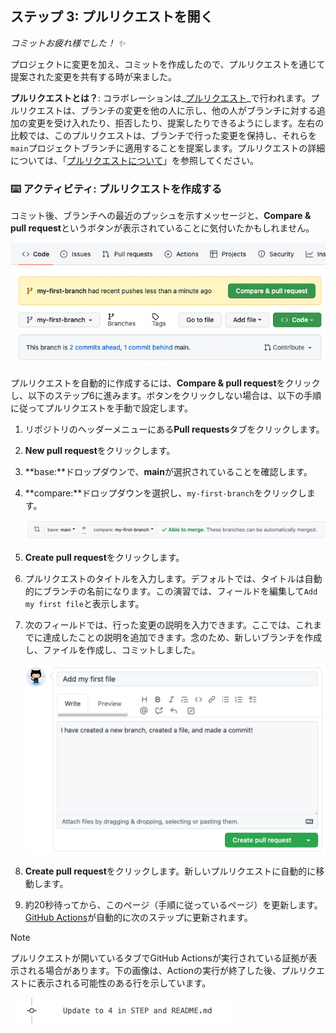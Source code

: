 <!--
  <<< Author notes: Step 3 >>>
  Just a historic note: the previous version of this step forced the learner
  to write a pull request description,
  checked that `main` was the receiving branch,
  and that the file was named correctly.
-->

## ステップ 3: プルリクエストを開く

_コミットお疲れ様でした！ :sparkles:_

プロジェクトに変更を加え、コミットを作成したので、プルリクエストを通じて提案された変更を共有する時が来ました。

**プルリクエストとは？**: コラボレーションは_[プルリクエスト](https://docs.github.com/ja/get-started/quickstart/github-glossary#pull-request)_で行われます。プルリクエストは、ブランチの変更を他の人に示し、他の人がブランチに対する追加の変更を受け入れたり、拒否したり、提案したりできるようにします。左右の比較では、このプルリクエストは、ブランチで行った変更を保持し、それらを`main`プロジェクトブランチに適用することを提案します。プルリクエストの詳細については、「[プルリクエストについて](https://docs.github.com/ja/pull-requests/collaborating-with-pull-requests/proposing-changes-to-your-work-with-pull-requests/about-pull-requests)」を参照してください。

### :keyboard: アクティビティ: プルリクエストを作成する

コミット後、ブランチへの最近のプッシュを示すメッセージと、**Compare & pull request**というボタンが表示されていることに気付いたかもしれません。

![screenshot of message and button](/images/compare-and-pull-request.png)

プルリクエストを自動的に作成するには、**Compare & pull request**をクリックし、以下のステップ6に進みます。ボタンをクリックしない場合は、以下の手順に従ってプルリクエストを手動で設定します。

1. リポジトリのヘッダーメニューにある**Pull requests**タブをクリックします。
2. **New pull request**をクリックします。
3. **base:**ドロップダウンで、**main**が選択されていることを確認します。
4. **compare:**ドロップダウンを選択し、`my-first-branch`をクリックします。

   ![screenshot showing both branch selections](/images/pull-request-branches.png)

5. **Create pull request**をクリックします。
6. プルリクエストのタイトルを入力します。デフォルトでは、タイトルは自動的にブランチの名前になります。この演習では、フィールドを編集して`Add my first file`と表示します。
7. 次のフィールドでは、行った変更の説明を入力できます。ここでは、これまでに達成したことの説明を追加できます。念のため、新しいブランチを作成し、ファイルを作成し、コミットしました。

   ![screenshot showing pull request](/images/Pull-request-description.png)

8. **Create pull request**をクリックします。新しいプルリクエストに自動的に移動します。
9. 約20秒待ってから、このページ（手順に従っているページ）を更新します。[GitHub Actions](https://docs.github.com/ja/actions)が自動的に次のステップに更新されます。

> [!NOTE]
> プルリクエストが開いているタブでGitHub Actionsが実行されている証拠が表示される場合があります。下の画像は、Actionの実行が終了した後、プルリクエストに表示される可能性のある行を示しています。
> 
> ![screenshot of an example of an actions line](/images/Actions-to-step-4.png)
